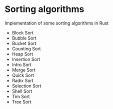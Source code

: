 # Sorting algorithms
Implementation of some sorting algorithms in Rust

* Block Sort
* Bubble Sort
* Bucket Sort
* Counting Sort
* Heap Sort
* Insertion Sort
* Intro Sort
* Merge Sort
* Quick Sort
* Radix Sort
* Selection Sort
* Shell Sort
* Tim Sort
* Tree Sort
